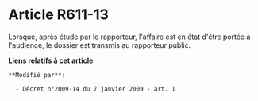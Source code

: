 # Article R611-13

Lorsque, après étude par le rapporteur, l'affaire est en état d'être portée à l'audience, le dossier est transmis au
rapporteur public.

**Liens relatifs à cet article**

	**Modifié par**:

	  - Décret n°2009-14 du 7 janvier 2009 - art. 1
